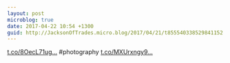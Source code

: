 ```yaml
---
layout: post
microblog: true
date: 2017-04-22 10:54 +1300
guid: http://JacksonOfTrades.micro.blog/2017/04/21/t855540338529841152.html
---
```

[t.co/8OecL71ug...](https://t.co/8OecL71ug1) #photography [t.co/MXUrxngy9...](https://t.co/MXUrxngy9G)
